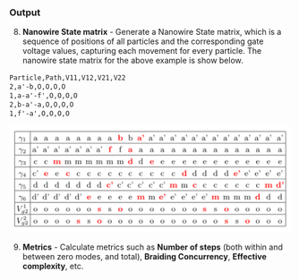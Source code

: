 
### Output

8. **Nanowire State matrix** - Generate a Nanowire State matrix, which is a sequence of positions of all particles and the corresponding gate voltage values, capturing each movement for every particle. The nanowire state matrix for the above example is show below.

```
Particle,Path,V11,V12,V21,V22
2,a'-b,O,O,O,O
1,a-a'-f',O,O,O,O
2,b-a'-a,O,O,O,O
1,f'-a',O,O,O,O
```

![state-matrix](../cnot/nanowire-state-matrix.png)

9. **Metrics** - Calculate metrics such as **Number of steps** (both within and between zero modes, and total), **Braiding Concurrency**, **Effective complexity**, etc.
